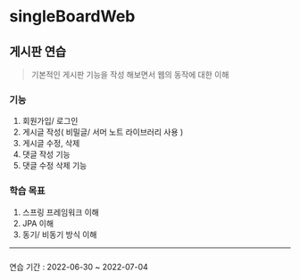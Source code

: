 # singleBoardWeb

## 게시판 연습
> 기본적인 게시판 기능을 작성 해보면서 웹의 동작에 대한 이해

### 기능
1. 회원가입/ 로그인
2. 게시글 작성( 비밀글/ 서머 노트 라이브러리 사용 )
3. 게시글 수정, 삭제
4. 댓글 작성 기능
5. 댓글 수정 삭제 기능

### 학습 목표
1. 스프링 프레임워크 이해
2. JPA 이해
3. 동기/ 비동기 방식 이해
------
###
연습 기간 : 2022-06-30 ~ 2022-07-04
